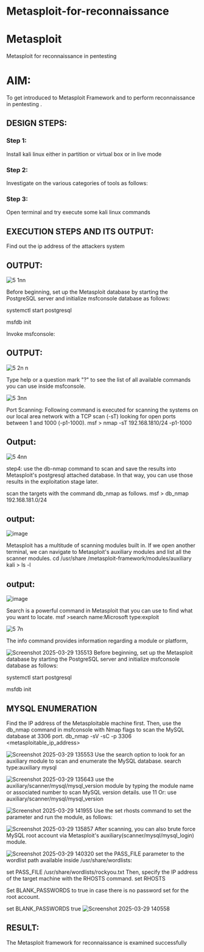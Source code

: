 # Metasploit-for-reconnaissance
# Metasploit
Metasploit for reconnaissance in pentesting

# AIM:

To get introduced to Metasploit Framework and to  perform reconnaissance  in pentesting .

## DESIGN STEPS:

### Step 1:

Install kali linux either in partition or virtual box or in live mode

### Step 2:

Investigate on the various categories of tools as follows:

### Step 3:

Open terminal and try execute some kali linux commands

## EXECUTION STEPS AND ITS OUTPUT:

Find out the ip address of the attackers system
## OUTPUT:


![5 1nn](https://github.com/user-attachments/assets/8bd60223-d080-4265-8676-4c95724455c0)


Before beginning, set up the Metasploit database by starting the PostgreSQL server and initialize msfconsole database as follows:

systemctl start postgresql

msfdb init

Invoke msfconsole:
## OUTPUT:
![5 2n n](https://github.com/user-attachments/assets/a1f724ba-bc8f-4ea8-980f-410d16c3d5c5)


Type help or a question mark "?" to see the list of all available commands you can use inside msfconsole.

![5 3nn](https://github.com/user-attachments/assets/bb08085f-09a7-4619-8573-cfdd2feceb3f)

Port Scanning: Following command is executed for scanning the systems on our local area network with a TCP scan (-sT) looking for open ports between 1 and 1000 (-p1-1000). msf > nmap -sT 192.168.1810/24 -p1-1000
## Output:
![5 4nn](https://github.com/user-attachments/assets/783fc97a-b0ff-4b5d-8f11-5499f83b9186)

step4: use the db-nmap command to scan and save the results into Metasploit's postgresql attached database. In that way, you can use those results in the exploitation stage later.

scan the targets with the command db_nmap as follows. msf > db_nmap 192.168.181.0/24
## output:
![image](https://github.com/user-attachments/assets/81eb6a97-05e3-428f-9a25-b1b5f2a4c31c)

Metasploit has a multitude of scanning modules built in. If we open another terminal, we can navigate to Metasploit's auxiliary modules and list all the scanner modules. cd /usr/share /metasploit-framework/modules/auxiliary kali > ls -l
## output:

![image](https://github.com/user-attachments/assets/78d0b1a5-c452-4c76-aa85-82d0b879e258)

Search is a powerful command in Metasploit that you can use to find what you want to locate. msf >search name:Microsoft type:exploit

![5 7n](https://github.com/user-attachments/assets/e428e346-7c96-4735-9813-463e5c80635f)

The info command provides information regarding a module or platform,


![Screenshot 2025-03-29 135513](https://github.com/user-attachments/assets/889ca7ab-1545-43ea-b8ae-5fcf31fb04d1)
Before beginning, set up the Metasploit database by starting the PostgreSQL server and initialize msfconsole database as follows:

systemctl start postgresql

msfdb init
## MYSQL ENUMERATION
Find the IP address of the Metasploitable machine first. Then, use the db_nmap command in msfconsole with Nmap flags to scan the MySQL database at 3306 port. db_nmap -sV -sC -p 3306 <metasploitable_ip_address>

![Screenshot 2025-03-29 135553](https://github.com/user-attachments/assets/a57bb53c-9834-4bbd-8901-40cee27a069f)
Use the search option to look for an auxiliary module to scan and enumerate the MySQL database. search type:auxiliary mysql

![Screenshot 2025-03-29 135643](https://github.com/user-attachments/assets/8be25a44-fb5d-43a4-b84b-5695e60dc507)
use the auxiliary/scanner/mysql/mysql_version module by typing the module name or associated number to scan MySQL version details. use 11 Or: use auxiliary/scanner/mysql/mysql_version


![Screenshot 2025-03-29 141955](https://github.com/user-attachments/assets/aea21e20-e746-43aa-9e52-ccc5ae294a4b)
Use the set rhosts command to set the parameter and run the module, as follows:


![Screenshot 2025-03-29 135857](https://github.com/user-attachments/assets/e290776a-b601-47ce-89c7-a78285a53197)
After scanning, you can also brute force MySQL root account via Metasploit's auxiliary(scanner/mysql/mysql_login) module.

![Screenshot 2025-03-29 140320](https://github.com/user-attachments/assets/150b91f6-6bd8-4d3c-9d20-900305a1f513)
set the PASS_FILE parameter to the wordlist path available inside /usr/share/wordlists:

set PASS_FILE /usr/share/wordlists/rockyou.txt Then, specify the IP address of the target machine with the RHOSTS command. set RHOSTS

Set BLANK_PASSWORDS to true in case there is no password set for the root account.

set BLANK_PASSWORDS true
![Screenshot 2025-03-29 140558](https://github.com/user-attachments/assets/0e53633f-bf22-4d6a-b3b0-efc1e66dcf2f)


## RESULT:
The Metasploit framework for reconnaissance is  examined successfully


